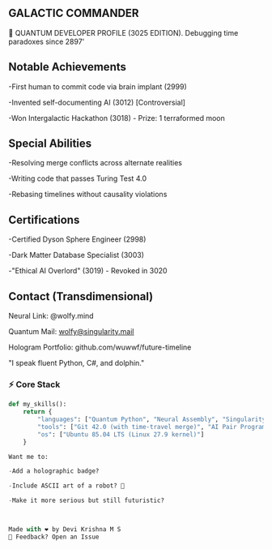 ## GALACTIC COMMANDER
🤖 QUANTUM DEVELOPER PROFILE (3025 EDITION). Debugging time paradoxes since 2897'


## Notable Achievements
-First human to commit code via brain implant (2999)

-Invented self-documenting AI (3012) [Controversial]

-Won Intergalactic Hackathon (3018) - Prize: 1 terraformed moon

## Special Abilities
-Resolving merge conflicts across alternate realities

-Writing code that passes Turing Test 4.0

-Rebasing timelines without causality violations

## Certifications
-Certified Dyson Sphere Engineer (2998)

-Dark Matter Database Specialist (3003)

-"Ethical AI Overlord" (3019) - Revoked in 3020

## Contact (Transdimensional)
Neural Link: @wolfy.mind

Quantum Mail: wolfy@singularity.mail

Hologram Portfolio: github.com/wuwwf/future-timeline

"I speak fluent Python, C#, and dolphin."


### **⚡ Core Stack**  
```python
def my_skills():
    return {
        "languages": ["Quantum Python", "Neural Assembly", "SingularityScript"],
        "tools": ["Git 42.0 (with time-travel merge)", "AI Pair Programmer v9000"],
        "os": ["Ubuntu 85.04 LTS (Linux 27.9 kernel)"]
    }

Want me to:

-Add a holographic badge?

-Include ASCII art of a robot? 🤖

-Make it more serious but still futuristic?



Made with ❤️ by Devi Krishna M S
📧 Feedback? Open an Issue
